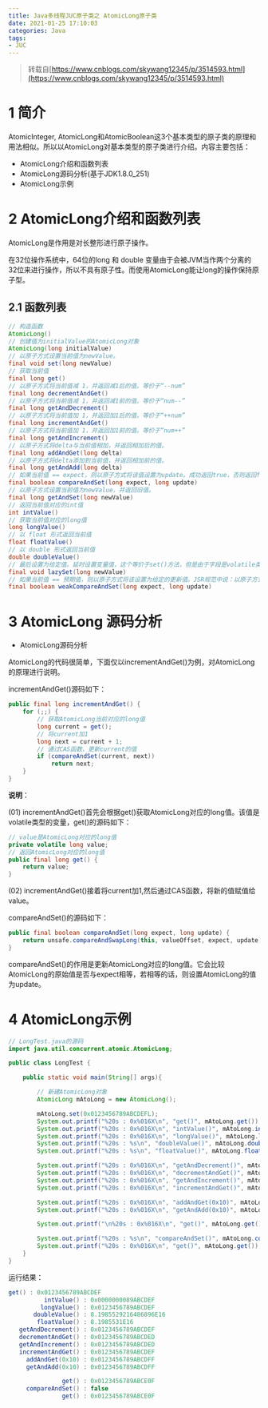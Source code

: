 ```yaml
---
title: Java多线程JUC原子类之 AtomicLong原子类
date: 2021-01-25 17:10:03
categories: Java
tags: 
- JUC
---
```


> 转载自[https://www.cnblogs.com/skywang12345/p/3514593.html](https://www.cnblogs.com/skywang12345/p/3514593.html)

# 1 简介

AtomicInteger, AtomicLong和AtomicBoolean这3个基本类型的原子类的原理和用法相似。所以以AtomicLong对基本类型的原子类进行介绍。内容主要包括：

- AtomicLong介绍和函数列表
- AtomicLong源码分析(基于JDK1.8.0_251)
- AtomicLong示例

# 2 AtomicLong介绍和函数列表

AtomicLong是作用是对长整形进行原子操作。

在32位操作系统中，64位的long 和 double 变量由于会被JVM当作两个分离的32位来进行操作，所以不具有原子性。而使用AtomicLong能让long的操作保持原子型。

## 2.1 函数列表

```java
// 构造函数
AtomicLong()
// 创建值为initialValue的AtomicLong对象
AtomicLong(long initialValue)
// 以原子方式设置当前值为newValue。
final void set(long newValue) 
// 获取当前值
final long get() 
// 以原子方式将当前值减 1，并返回减1后的值。等价于“--num”
final long decrementAndGet() 
// 以原子方式将当前值减 1，并返回减1前的值。等价于“num--”
final long getAndDecrement() 
// 以原子方式将当前值加 1，并返回加1后的值。等价于“++num”
final long incrementAndGet() 
// 以原子方式将当前值加 1，并返回加1前的值。等价于“num++”
final long getAndIncrement()    
// 以原子方式将delta与当前值相加，并返回相加后的值。
final long addAndGet(long delta) 
// 以原子方式将delta添加到当前值，并返回相加前的值。
final long getAndAdd(long delta) 
// 如果当前值 == expect，则以原子方式将该值设置为update。成功返回true，否则返回false，并且不修改原值。
final boolean compareAndSet(long expect, long update)
// 以原子方式设置当前值为newValue，并返回旧值。
final long getAndSet(long newValue)
// 返回当前值对应的int值
int intValue() 
// 获取当前值对应的long值
long longValue()    
// 以 float 形式返回当前值
float floatValue()    
// 以 double 形式返回当前值
double doubleValue()    
// 最后设置为给定值。延时设置变量值，这个等价于set()方法，但是由于字段是volatile类型的，因此次字段的修改会比普通字段（非volatile字段）有稍微的性能延时（尽管可以忽略），所以如果不是想立即读取设置的新值，允许在“后台”修改值，那么此方法就很有用。如果还是难以理解，这里就类似于启动一个后台线程如执行修改新值的任务，原线程就不等待修改结果立即返回（这种解释其实是不正确的，但是可以这么理解）。
final void lazySet(long newValue)
// 如果当前值 == 预期值，则以原子方式将该设置为给定的更新值。JSR规范中说：以原子方式读取和有条件地写入变量但不 创建任何 happen-before 排序，因此不提供与除 weakCompareAndSet 目标外任何变量以前或后续读取或写入操作有关的任何保证。大意就是说调用weakCompareAndSet时并不能保证不存在happen-before的发生（也就是可能存在指令重排序导致此操作失败）。但是从Java源码来看，其实此方法并没有实现JSR规范的要求，最后效果和compareAndSet是等效的，都调用了unsafe.compareAndSwapInt()完成操作。
final boolean weakCompareAndSet(long expect, long update)
```

# 3 AtomicLong 源码分析

- AtomicLong源码分析

AtomicLong的代码很简单，下面仅以incrementAndGet()为例，对AtomicLong的原理进行说明。

incrementAndGet()源码如下：

```java
public final long incrementAndGet() {
    for (;;) {
        // 获取AtomicLong当前对应的long值
        long current = get();
        // 将current加1
        long next = current + 1;
        // 通过CAS函数，更新current的值
        if (compareAndSet(current, next))
            return next;
    }
}
```

**说明**：

(01) incrementAndGet()首先会根据get()获取AtomicLong对应的long值。该值是volatile类型的变量，get()的源码如下：

```java
// value是AtomicLong对应的long值
private volatile long value;
// 返回AtomicLong对应的long值
public final long get() {
    return value;
}
```

(02) incrementAndGet()接着将current加1,然后通过CAS函数，将新的值赋值给value。

compareAndSet()的源码如下：

```java
public final boolean compareAndSet(long expect, long update) {
    return unsafe.compareAndSwapLong(this, valueOffset, expect, update);
}
```

compareAndSet()的作用是更新AtomicLong对应的long值。它会比较AtomicLong的原始值是否与expect相等，若相等的话，则设置AtomicLong的值为update。

# 4 AtomicLong示例

```java
// LongTest.java的源码
import java.util.concurrent.atomic.AtomicLong;

public class LongTest {

    public static void main(String[] args){

        // 新建AtomicLong对象
        AtomicLong mAtoLong = new AtomicLong();

        mAtoLong.set(0x0123456789ABCDEFL);
        System.out.printf("%20s : 0x%016X\n", "get()", mAtoLong.get());
        System.out.printf("%20s : 0x%016X\n", "intValue()", mAtoLong.intValue());
        System.out.printf("%20s : 0x%016X\n", "longValue()", mAtoLong.longValue());
        System.out.printf("%20s : %s\n", "doubleValue()", mAtoLong.doubleValue());
        System.out.printf("%20s : %s\n", "floatValue()", mAtoLong.floatValue());

        System.out.printf("%20s : 0x%016X\n", "getAndDecrement()", mAtoLong.getAndDecrement());
        System.out.printf("%20s : 0x%016X\n", "decrementAndGet()", mAtoLong.decrementAndGet());
        System.out.printf("%20s : 0x%016X\n", "getAndIncrement()", mAtoLong.getAndIncrement());
        System.out.printf("%20s : 0x%016X\n", "incrementAndGet()", mAtoLong.incrementAndGet());

        System.out.printf("%20s : 0x%016X\n", "addAndGet(0x10)", mAtoLong.addAndGet(0x10));
        System.out.printf("%20s : 0x%016X\n", "getAndAdd(0x10)", mAtoLong.getAndAdd(0x10));

        System.out.printf("\n%20s : 0x%016X\n", "get()", mAtoLong.get());

        System.out.printf("%20s : %s\n", "compareAndSet()", mAtoLong.compareAndSet(0x12345679L, 0xFEDCBA9876543210L));
        System.out.printf("%20s : 0x%016X\n", "get()", mAtoLong.get());
    }
}
```

运行结果：

```java
get() : 0x0123456789ABCDEF
          intValue() : 0x0000000089ABCDEF
         longValue() : 0x0123456789ABCDEF
       doubleValue() : 8.1985529216486896E16
        floatValue() : 8.1985531E16
   getAndDecrement() : 0x0123456789ABCDEF
   decrementAndGet() : 0x0123456789ABCDED
   getAndIncrement() : 0x0123456789ABCDED
   incrementAndGet() : 0x0123456789ABCDEF
     addAndGet(0x10) : 0x0123456789ABCDFF
     getAndAdd(0x10) : 0x0123456789ABCDFF

               get() : 0x0123456789ABCE0F
     compareAndSet() : false
               get() : 0x0123456789ABCE0F
```

